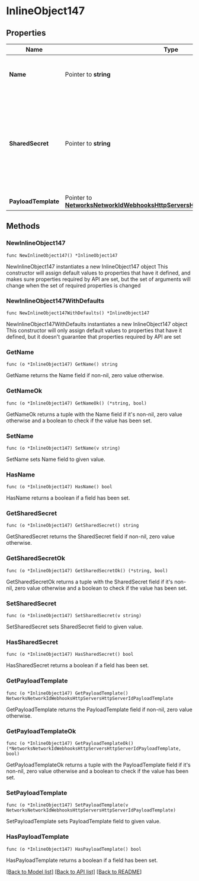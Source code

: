 # InlineObject147

## Properties

Name | Type | Description | Notes
------------ | ------------- | ------------- | -------------
**Name** | Pointer to **string** | A name for easy reference to the HTTP server | [optional] 
**SharedSecret** | Pointer to **string** | A shared secret that will be included in POSTs sent to the HTTP server. This secret can be used to verify that the request was sent by Meraki. | [optional] 
**PayloadTemplate** | Pointer to [**NetworksNetworkIdWebhooksHttpServersHttpServerIdPayloadTemplate**](NetworksNetworkIdWebhooksHttpServersHttpServerIdPayloadTemplate.md) |  | [optional] 

## Methods

### NewInlineObject147

`func NewInlineObject147() *InlineObject147`

NewInlineObject147 instantiates a new InlineObject147 object
This constructor will assign default values to properties that have it defined,
and makes sure properties required by API are set, but the set of arguments
will change when the set of required properties is changed

### NewInlineObject147WithDefaults

`func NewInlineObject147WithDefaults() *InlineObject147`

NewInlineObject147WithDefaults instantiates a new InlineObject147 object
This constructor will only assign default values to properties that have it defined,
but it doesn't guarantee that properties required by API are set

### GetName

`func (o *InlineObject147) GetName() string`

GetName returns the Name field if non-nil, zero value otherwise.

### GetNameOk

`func (o *InlineObject147) GetNameOk() (*string, bool)`

GetNameOk returns a tuple with the Name field if it's non-nil, zero value otherwise
and a boolean to check if the value has been set.

### SetName

`func (o *InlineObject147) SetName(v string)`

SetName sets Name field to given value.

### HasName

`func (o *InlineObject147) HasName() bool`

HasName returns a boolean if a field has been set.

### GetSharedSecret

`func (o *InlineObject147) GetSharedSecret() string`

GetSharedSecret returns the SharedSecret field if non-nil, zero value otherwise.

### GetSharedSecretOk

`func (o *InlineObject147) GetSharedSecretOk() (*string, bool)`

GetSharedSecretOk returns a tuple with the SharedSecret field if it's non-nil, zero value otherwise
and a boolean to check if the value has been set.

### SetSharedSecret

`func (o *InlineObject147) SetSharedSecret(v string)`

SetSharedSecret sets SharedSecret field to given value.

### HasSharedSecret

`func (o *InlineObject147) HasSharedSecret() bool`

HasSharedSecret returns a boolean if a field has been set.

### GetPayloadTemplate

`func (o *InlineObject147) GetPayloadTemplate() NetworksNetworkIdWebhooksHttpServersHttpServerIdPayloadTemplate`

GetPayloadTemplate returns the PayloadTemplate field if non-nil, zero value otherwise.

### GetPayloadTemplateOk

`func (o *InlineObject147) GetPayloadTemplateOk() (*NetworksNetworkIdWebhooksHttpServersHttpServerIdPayloadTemplate, bool)`

GetPayloadTemplateOk returns a tuple with the PayloadTemplate field if it's non-nil, zero value otherwise
and a boolean to check if the value has been set.

### SetPayloadTemplate

`func (o *InlineObject147) SetPayloadTemplate(v NetworksNetworkIdWebhooksHttpServersHttpServerIdPayloadTemplate)`

SetPayloadTemplate sets PayloadTemplate field to given value.

### HasPayloadTemplate

`func (o *InlineObject147) HasPayloadTemplate() bool`

HasPayloadTemplate returns a boolean if a field has been set.


[[Back to Model list]](../README.md#documentation-for-models) [[Back to API list]](../README.md#documentation-for-api-endpoints) [[Back to README]](../README.md)


